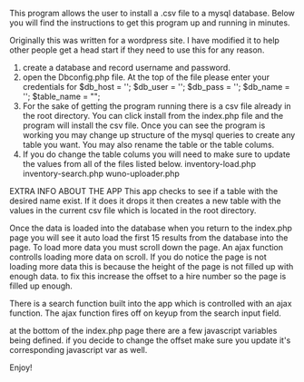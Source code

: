 This program allows the user to install a .csv file to a mysql database. Below you will find the instructions to 
get this program up and running in minutes. 

Originally this was written for a wordpress site. I have modified it to help other people get a head start if they need to use this for any reason. 

1. create a database and record username and password. 
2. open the Dbconfig.php file. At the top of the file please enter your credentials for
    $db_host   = '<HOST-NAME>';
	 $db_user   = '<DB-USERNAME>';
	 $db_pass   = '<DB-PASSWORD>';
	 $db_name   = '<DB-NAME>';
	 $table_name = "<DB-TABLE-NAME>";
3. For the sake of getting the program running there is a csv file already in the root directory. You can click install from the index.php file and the program will install the csv file. Once you can see the program is working 
you may change up structure of the mysql queries to create any table you want. You may also rename the table or
the table colums.
4. If you do change the table colums you will need to make sure to update the values from all of the files listed below.
	inventory-load.php
	inventory-search.php
	wuno-uploader.php

EXTRA INFO ABOUT THE APP
This app checks to see if a table with the desired name exist. If it does it drops it then creates a new table 
with the values in the current csv file which is located in the root directory. 

Once the data is loaded into the database when you return to the index.php page you will see it auto load the 
first 15 results from the database into the page. To load more data you must scroll down the page. An ajax function controlls loading more data on scroll. If you do notice the page is not loading more data this is because the 
height of the page is not filled up with enough data. to fix this increase the offset to a hire number so the page is filled up enough. 

There is a search function built into the app which is controlled with an ajax function. The ajax function fires
off on keyup from the search input field. 

at the bottom of the index.php page there are a few javascript variables being defined. if you decide to change 
the offset make sure you update it's corresponding javascript var as well. 

Enjoy!
